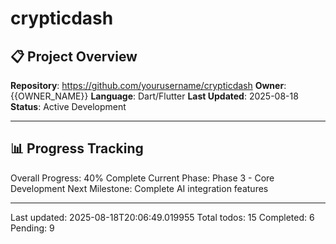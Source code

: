 # crypticdash

## 📋 Project Overview
**Repository**: https://github.com/yourusername/crypticdash
**Owner**: {{OWNER_NAME}}
**Language**: Dart/Flutter
**Last Updated**: 2025-08-18
**Status**: Active Development

---

## 📊 Progress Tracking
Overall Progress: 40% Complete
Current Phase: Phase 3 - Core Development
Next Milestone: Complete AI integration features

---
Last updated: 2025-08-18T20:06:49.019955
Total todos: 15
Completed: 6
Pending: 9
